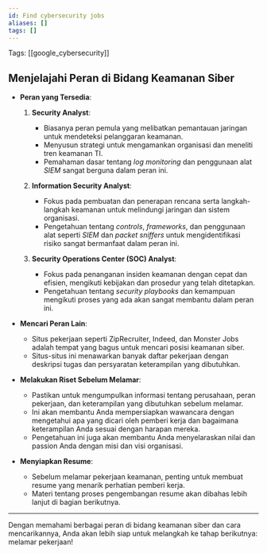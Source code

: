 ```yaml
---
id: Find cybersecurity jobs
aliases: []
tags: []
---
```


Tags: [[google_cybersecurity]]

## Menjelajahi Peran di Bidang Keamanan Siber

- **Peran yang Tersedia**:

  1. **Security Analyst**:

     - Biasanya peran pemula yang melibatkan pemantauan jaringan untuk mendeteksi pelanggaran keamanan.
     - Menyusun strategi untuk mengamankan organisasi dan meneliti tren keamanan TI.
     - Pemahaman dasar tentang _log monitoring_ dan penggunaan alat _SIEM_ sangat berguna dalam peran ini.

  2. **Information Security Analyst**:

     - Fokus pada pembuatan dan penerapan rencana serta langkah-langkah keamanan untuk melindungi jaringan dan sistem organisasi.
     - Pengetahuan tentang _controls_, _frameworks_, dan penggunaan alat seperti _SIEM_ dan _packet sniffers_ untuk mengidentifikasi risiko sangat bermanfaat dalam peran ini.

  3. **Security Operations Center (SOC) Analyst**:
     - Fokus pada penanganan insiden keamanan dengan cepat dan efisien, mengikuti kebijakan dan prosedur yang telah ditetapkan.
     - Pengetahuan tentang _security playbooks_ dan kemampuan mengikuti proses yang ada akan sangat membantu dalam peran ini.

- **Mencari Peran Lain**:

  - Situs pekerjaan seperti ZipRecruiter, Indeed, dan Monster Jobs adalah tempat yang bagus untuk mencari posisi keamanan siber.
  - Situs-situs ini menawarkan banyak daftar pekerjaan dengan deskripsi tugas dan persyaratan keterampilan yang dibutuhkan.

- **Melakukan Riset Sebelum Melamar**:

  - Pastikan untuk mengumpulkan informasi tentang perusahaan, peran pekerjaan, dan keterampilan yang dibutuhkan sebelum melamar.
  - Ini akan membantu Anda mempersiapkan wawancara dengan mengetahui apa yang dicari oleh pemberi kerja dan bagaimana keterampilan Anda sesuai dengan harapan mereka.
  - Pengetahuan ini juga akan membantu Anda menyelaraskan nilai dan passion Anda dengan misi dan visi organisasi.

- **Menyiapkan Resume**:
  - Sebelum melamar pekerjaan keamanan, penting untuk membuat resume yang menarik perhatian pemberi kerja.
  - Materi tentang proses pengembangan resume akan dibahas lebih lanjut di bagian berikutnya.

---

Dengan memahami berbagai peran di bidang keamanan siber dan cara mencarikannya, Anda akan lebih siap untuk melangkah ke tahap berikutnya: melamar pekerjaan!
